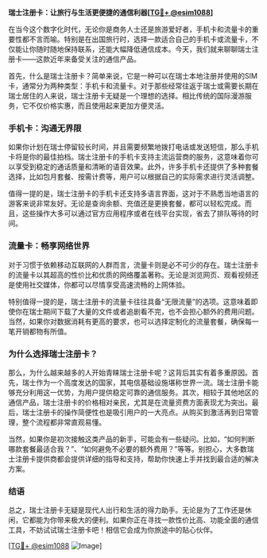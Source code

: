 **瑞士注册卡：让旅行与生活更便捷的通信利器[[TG💪+ @esim1088](https://t.me/s/esim1088)]**

在当今这个数字化时代，无论你是商务人士还是旅游爱好者，手机卡和流量卡的重要性都不言而喻。特别是在出国旅行时，选择一款适合自己的手机卡或流量卡，不仅能让你随时随地保持联系，还能大幅降低通信成本。今天，我们就来聊聊瑞士注册卡——这款近年来备受关注的通信产品。

首先，什么是瑞士注册卡？简单来说，它是一种可以在瑞士本地注册并使用的SIM卡，通常分为两种类型：手机卡和流量卡。对于那些经常往返于瑞士或需要长期在瑞士居住的人来说，瑞士注册卡无疑是一个理想的选择。相比传统的国际漫游服务，它不仅价格实惠，而且使用起来更加方便灵活。

### 手机卡：沟通无界限

如果你计划在瑞士停留较长时间，并且需要频繁地拨打电话或发送短信，那么手机卡将是你的最佳拍档。瑞士注册卡的手机卡支持主流运营商的服务，这意味着你可以享受到稳定的通话质量和清晰的语音效果。此外，许多手机卡还提供了多种套餐选择，比如包月套餐、按需计费等，用户可以根据自己的实际需求进行灵活调整。

值得一提的是，瑞士注册卡的手机卡还支持多语言界面，这对于不熟悉当地语言的游客来说非常友好。无论是查询余额、充值还是更换套餐，都可以轻松完成。而且，这些操作大多可以通过官方应用程序或者在线平台实现，省去了排队等待的时间。

### 流量卡：畅享网络世界

对于习惯于依赖移动互联网的人群而言，流量卡则是必不可少的存在。瑞士注册卡的流量卡以其超高的性价比和优质的网络覆盖著称。无论是浏览网页、观看视频还是使用社交媒体，你都可以尽情享受高速流畅的上网体验。

特别值得一提的是，瑞士注册卡的流量卡往往具备“无限流量”的选项。这意味着即使你在瑞士期间下载了大量的文件或者追剧看不完，也不会担心额外的费用问题。当然，如果你对数据消耗有更高的要求，也可以选择定制化的流量套餐，确保每一笔开销都物有所值。

### 为什么选择瑞士注册卡？

那么，为什么越来越多的人开始青睐瑞士注册卡呢？这背后其实有着多重原因。首先，瑞士作为一个高度发达的国家，其电信基础设施堪称世界一流。瑞士注册卡能够充分利用这一优势，为用户提供稳定可靠的通信服务。其次，相较于其他地区的通信产品，瑞士注册卡的价格相对亲民，尤其是在流量资费方面表现尤为突出。最后，瑞士注册卡的操作简便性也是吸引用户的一大亮点。从购买到激活再到日常管理，整个流程都非常直观易懂。

当然，如果你是初次接触这类产品的新手，可能会有一些疑问。比如，“如何判断哪款套餐最适合我？”、“如何避免不必要的额外费用？”等等。别担心，大多数瑞士注册卡提供商都会提供详细的指导和支持，帮助你快速上手并找到最合适的解决方案。

### 结语

总之，瑞士注册卡无疑是现代人出行和生活的得力助手。无论是为了工作还是休闲，它都能为你带来极大的便利。如果你正在寻找一款性价比高、功能全面的通信工具，不妨试试瑞士注册卡吧！相信它会成为你旅途中的贴心伙伴。

[[TG💪+ @esim1088](https://t.me/s/esim1088) ![Image](https://i.postimg.cc/4NQfJmqS/Snipaste-2025-05-13-00-14-12.png)]